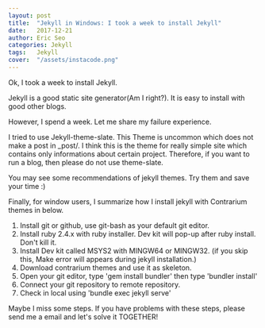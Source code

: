 ```yaml
---
layout: post
title:  "Jekyll in Windows: I took a week to install Jekyll"
date:   2017-12-21
author: Eric Seo
categories: Jekyll
tags:	Jekyll
cover:  "/assets/instacode.png"
---
```


Ok, I took a week to install Jekyll.

Jekyll is a good static site generator(Am I right?). It is easy to install with good other blogs. 

However, I spend a week. Let me share my failure experience.

I tried to use Jekyll-theme-slate. This Theme is uncommon which does not make a post in _post/. 
I think this is the theme for really simple site which contains only informations about certain project. 
Therefore, if you want to run a blog, then please do not use theme-slate.

You may see some recommendations of jekyll themes. Try them and save your time :)

Finally, for window users, I summarize how I install jekyll with Contrarium themes in below.

1. Install git or github, use git-bash as your default git editor.
2. Install ruby 2.4.x with ruby installer. Dev kit will pop-up after ruby install. Don't kill it. 
3. Install Dev kit called MSYS2 with MINGW64 or MINGW32. (if you skip this, Make error will appears during jekyll installation.)
4. Download contrarium themes and use it as skeleton. 
5. Open your git editor, type 'gem install bundler' then type 'bundler install'
6. Connect your git repository to remote repository.
7. Check in local using 'bundle exec jekyll serve'

Maybe I miss some steps. If you have problems with these steps, please send me a email and let's solve it TOGETHER!

 

